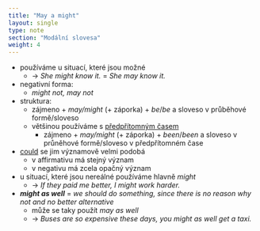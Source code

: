 ```yaml
---
title: "May a might"
layout: single
type: note
section: "Modální slovesa"
weight: 4
---
```

- používáme u situací, které jsou možné
    - -> _She might know it._ = _She may know it._
- negativní forma: 
    - _might not, may not_
- struktura: 
    - zájmeno + _may/might_ (+ záporka) + _be_/_be_ a sloveso v průběhové formě/sloveso
    - většinou používáme s [předpřítomným časem](/notes/research/english/present-perfect)
        - zájmeno + _may/might_ (+ záporka) + _been_/_been_ a sloveso v průněhové formě/sloveso v předpřítomném čase
- [could](/notes/research/english/can,-could-and-be-able-to) se jim významově velmi podobá
    - v affirmativu má stejný význam
    - v negativu má zcela opačný význam
- u situací, které jsou nereálné používáme hlavně _might_
    - -> _If they paid me better, I might work harder._
- **_might as well_** = _we should do something, since there is no reason why not and no better alternative_
    - může se taky použít _may as well_
    - -> _Buses are so expensive these days, you might as well get a taxi._